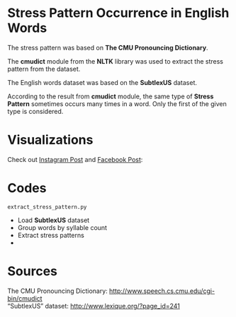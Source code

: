 # Stress Pattern Occurrence in English Words

The stress pattern was based on **The CMU Pronouncing Dictionary**.   

The **cmudict** module from the **NLTK** library was used to extract the stress pattern from the dataset.    

The English words dataset was based on the **SubtlexUS** dataset.     

According to the result from **cmudict** module, 
the same type of **Stress Pattern** sometimes occurs many times in a word. 
Only the first of the given type is considered.

# Visualizations
Check out [Instagram Post](https://www.instagram.com/p/C4TVCbuu31d/) and
[Facebook Post](https://www.facebook.com/permalink.php?story_fbid=pfbid034JSCYjYkMJp1meHhDFG8qhw4NxzSqxxjqj6TNYt2CdmBquZtJceky64s7HrzoSb4l&id=61553626169836):     


# Codes
```extract_stress_pattern.py```
- Load **SubtlexUS** dataset
- Group words by syllable count
- Extract stress patterns
- 

# Sources
The CMU Pronouncing Dictionary: http://www.speech.cs.cmu.edu/cgi-bin/cmudict   
“SubtlexUS” dataset: http://www.lexique.org/?page_id=241  
